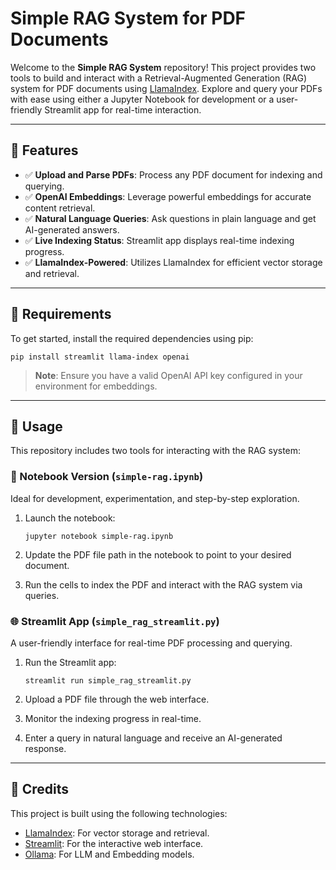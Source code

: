 Simple RAG System for PDF Documents
===================================

Welcome to the **Simple RAG System** repository! This project provides two tools to build and interact with a Retrieval-Augmented Generation (RAG) system for PDF documents using [LlamaIndex](https://www.llamaindex.ai/). Explore and query your PDFs with ease using either a Jupyter Notebook for development or a user-friendly Streamlit app for real-time interaction.

* * * * *

📂 Features
-----------

-   ✅ **Upload and Parse PDFs**: Process any PDF document for indexing and querying.
-   ✅ **OpenAI Embeddings**: Leverage powerful embeddings for accurate content retrieval.
-   ✅ **Natural Language Queries**: Ask questions in plain language and get AI-generated answers.
-   ✅ **Live Indexing Status**: Streamlit app displays real-time indexing progress.
-   ✅ **LlamaIndex-Powered**: Utilizes LlamaIndex for efficient vector storage and retrieval.

* * * * *

🔧 Requirements
---------------

To get started, install the required dependencies using pip:

```
pip install streamlit llama-index openai

```

> **Note**: Ensure you have a valid OpenAI API key configured in your environment for embeddings.

* * * * *

🚀 Usage
--------

This repository includes two tools for interacting with the RAG system:

### 🔬 Notebook Version (`simple-rag.ipynb`)

Ideal for development, experimentation, and step-by-step exploration.

1.  Launch the notebook:

    ```
    jupyter notebook simple-rag.ipynb

    ```

2.  Update the PDF file path in the notebook to point to your desired document.
3.  Run the cells to index the PDF and interact with the RAG system via queries.

### 🌐 Streamlit App (`simple_rag_streamlit.py`)

A user-friendly interface for real-time PDF processing and querying.

1.  Run the Streamlit app:

    ```
    streamlit run simple_rag_streamlit.py

    ```

2.  Upload a PDF file through the web interface.
3.  Monitor the indexing progress in real-time.
4.  Enter a query in natural language and receive an AI-generated response.

* * * * *

🧠 Credits
----------

This project is built using the following technologies:

-   [LlamaIndex](https://www.llamaindex.ai/): For vector storage and retrieval.
-   [Streamlit](https://streamlit.io/): For the interactive web interface.
-   [Ollama](https://ollama.com/): For LLM and Embedding models.
